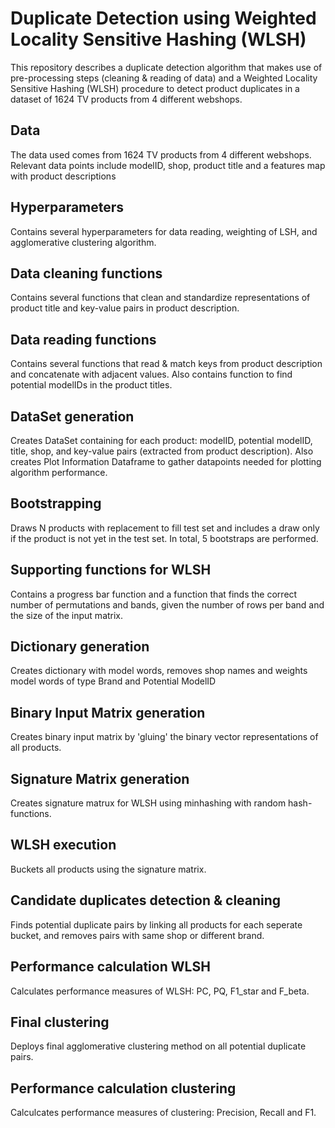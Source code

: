 # Duplicate Detection using Weighted Locality Sensitive Hashing (WLSH)
This repository describes a duplicate detection algorithm that makes use of pre-processing steps (cleaning & reading of data) and a Weighted Locality Sensitive Hashing (WLSH) procedure to detect product duplicates in a dataset of 1624 TV products from 4 different webshops.

## Data
The data used comes from 1624 TV products from 4 different webshops. Relevant data points include modelID, shop, product title and a features map with product descriptions

## Hyperparameters
Contains several hyperparameters for data reading, weighting of LSH, and agglomerative clustering algorithm.

## Data cleaning functions
Contains several functions that clean and standardize representations of product title and key-value pairs in product description.

## Data reading functions
Contains several functions that read & match keys from product description and concatenate with adjacent values. Also contains function to find potential modelIDs in the product titles.

## DataSet generation
Creates DataSet containing for each product: modelID, potential modelID, title, shop, and key-value pairs (extracted from product description). Also creates Plot Information Dataframe to gather datapoints needed for plotting algorithm performance.

## Bootstrapping
Draws N products with replacement to fill test set and includes a draw only if the product is not yet in the test set. In total, 5 bootstraps are performed.

## Supporting functions for WLSH
Contains a progress bar function and a function that finds the correct number of permutations and bands, given the number of rows per band and the size of the input matrix.

## Dictionary generation
Creates dictionary with model words, removes shop names and weights model words of type Brand and Potential ModelID

## Binary Input Matrix generation
Creates binary input matrix by 'gluing' the binary vector representations of all products.

## Signature Matrix generation
Creates signature matrux for WLSH using minhashing with random hash-functions.

## WLSH execution
Buckets all products using the signature matrix.

## Candidate duplicates detection & cleaning
Finds potential duplicate pairs by linking all products for each seperate bucket, and removes pairs with same shop or different brand.

## Performance calculation WLSH
Calculates performance measures of WLSH: PC, PQ, F1_star and F_beta.

## Final clustering
Deploys final agglomerative clustering method on all potential duplicate pairs.

## Performance calculation clustering
Calculcates performance measures of clustering: Precision, Recall and F1.

